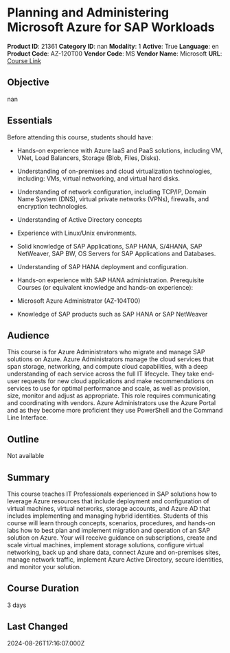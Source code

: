 # Planning and Administering Microsoft Azure for SAP Workloads

**Product ID**: 21361
**Category ID**: nan
**Modality**: 1
**Active**: True
**Language**: en
**Product Code**: AZ-120T00
**Vendor Code**: MS
**Vendor Name**: Microsoft
**URL**: [Course Link](https://www.fastlaneus.com/course/microsoft-az-120t00)

## Objective
nan

## Essentials
Before attending this course, students should have:


- Hands-on experience with Azure IaaS and PaaS solutions, including VM, VNet, Load Balancers, Storage (Blob, Files, Disks).
- Understanding of on-premises and cloud virtualization technologies, including: VMs, virtual networking, and virtual hard disks.
- Understanding of network configuration, including TCP/IP, Domain Name System (DNS), virtual private networks (VPNs), firewalls, and encryption technologies.
- Understanding of Active Directory concepts
- Experience with Linux/Unix environments.
- Solid knowledge of SAP Applications, SAP HANA, S/4HANA, SAP NetWeaver, SAP BW, OS  Servers for SAP Applications and Databases.
- Understanding of SAP HANA deployment and configuration.
- Hands-on experience with SAP HANA administration.
Prerequisite Courses (or equivalent knowledge and hands-on experience):


- Microsoft Azure Administrator (AZ-104T00)
- Knowledge of SAP products such as SAP HANA or SAP NetWeaver

## Audience
This course is for Azure Administrators who migrate and manage SAP solutions on Azure. Azure Administrators manage the cloud services that span storage, networking, and compute cloud capabilities, with a deep understanding of each service across the full IT lifecycle. They take end-user requests for new cloud applications and make recommendations on services to use for optimal performance and scale, as well as provision, size, monitor and adjust as appropriate. This role requires communicating and coordinating with vendors. Azure Administrators use the Azure Portal and as they become more proficient they use PowerShell and the Command Line Interface.

## Outline
Not available

## Summary
This course teaches IT Professionals experienced in SAP solutions how to leverage Azure resources that include deployment and configuration of virtual machines, virtual networks, storage accounts, and Azure AD that includes implementing and managing hybrid identities. Students of this course will learn through concepts, scenarios, procedures, and hands-on labs how to best plan and implement migration and operation of an SAP solution on Azure. Your will receive guidance on subscriptions, create and scale virtual machines, implement storage solutions, configure virtual networking, back up and share data, connect Azure and on-premises sites, manage network traffic, implement Azure Active Directory, secure identities, and monitor your solution.

## Course Duration
3 days

## Last Changed
2024-08-26T17:16:07.000Z
